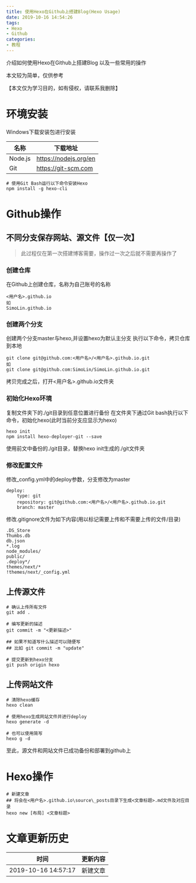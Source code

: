 ```yaml
---
title: 使用Hexo在Github上搭建Blog(Hexo Usage)
date: 2019-10-16 14:54:26
tags:
- Hexo
- Github
categories:
- 教程
---
```


介绍如何使用Hexo在Github上搭建Blog
以及一些常用的操作

本文较为简单，仅供参考

【本文仅为学习目的，如有侵权，请联系我删除】
<!-- more -->

# 环境安装

Windows下载安装包进行安装

名称|下载地址
---|---
Node.js|https://nodejs.org/en
Git|https://git-scm.com

```
# 使用Git Bash运行以下命令安装Hexo
npm install -g hexo-cli
```

# Github操作

## 不同分支保存网站、源文件【仅一次】

> 此过程仅在第一次搭建博客需要，操作过一次之后就不需要再操作了

### 创建仓库

在Github上创建仓库，名称为自己账号的名称
```
<用户名>.github.io
如
SimoLin.github.io
```

### 创建两个分支

创建两个分支master与hexo,并设置hexo为默认主分支
执行以下命令，拷贝仓库到本地
```
git clone git@github.com:<用户名>/<用户名>.github.io.git
如
git clone git@github.com:SimoLin/SimoLin.github.io.git
```
拷贝完成之后，打开<用户名>.github.io文件夹

### 初始化Hexo环境

复制文件夹下的./git目录到任意位置进行备份
在文件夹下通过Git bash执行以下命令，初始化hexo(此时当前分支应显示为hexo)
```
hexo init
npm install hexo-deployer-git --save
```
使用前文中备份的./git目录，替换hexo init生成的./git文件夹

### 修改配置文件

修改_config.yml中的deploy参数，分支修改为master
```
deploy:
    type: git
    repository: git@github.com:<用户名>/<用户名>.github.io.git
    branch: master
```
修改.gitignore文件为如下内容(用以标记需要上传和不需要上传的文件/目录)
```
.DS_Store
Thumbs.db
db.json
*.log
node_modules/
public/
.deploy*/
themes/next/*
!themes/next/_config.yml
```

## 上传源文件

```
# 确认上传所有文件
git add .

# 编写更新的描述
git commit -m "<更新描述>"

## 如果不知道写什么描述可以随便写
## 比如 git commit -m "update"

# 提交更新到hexo分支
git push origin hexo
```

## 上传网站文件

```
# 清除hexo缓存
hexo clean

# 使用hexo生成网站文件并进行deploy
hexo generate -d

# 也可以使用简写
hexo g -d
```
至此，源文件和网站文件已成功备份和部署到github上

# Hexo操作

```
# 新建文章
## 将会在<用户名>.github.io\source\_posts目录下生成<文章标题>.md文件及对应目录
hexo new [布局] <文章标题>
```

# 文章更新历史

时间|更新内容
:-:|---
2019-10-16 14:57:17|新建文章